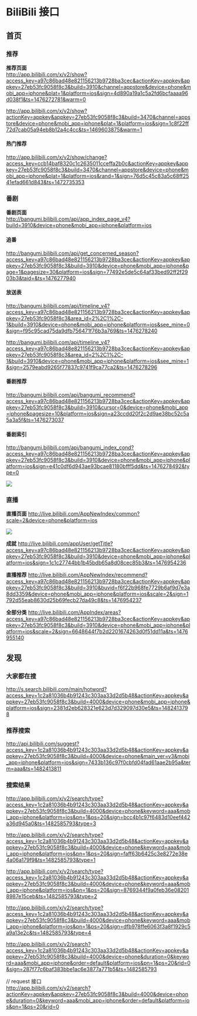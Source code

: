 # BiliBili 接口
## 首页
### 推荐
**推荐页面**  
http://app.bilibili.com/x/v2/show?access_key=a97c86bad48e821156213b9728ba3cec&actionKey=appkey&appkey=27eb53fc9058f8c3&build=3910&channel=appstore&device=phone&mobi_app=iphone&plat=1&platform=ios&sign=4d890a19a1c5a2fd6bcfaaaa96d038f1&ts=1476272781&warm=0

http://app.bilibili.com/x/v2/show?actionKey=appkey&appkey=27eb53fc9058f8c3&build=3470&channel=appstore&device=phone&mobi_app=iphone&plat=1&platform=ios&sign=1c8f22ff72d7cab05a94eb8b12a4c4cc&ts=1469603875&warm=1

#### 热门推荐
http://app.bilibili.com/x/v2/show/change?access_key=ccb14baf8320c1c2635011cceffa2b0c&actionKey=appkey&appkey=27eb53fc9058f8c3&build=3470&channel=appstore&device=phone&mobi_app=iphone&plat=1&platform=ios&rand=1&sign=76d5c45c83a5c68ff2541efad661d843&ts=1472735353

### 番剧
**番剧页面**  
http://bangumi.bilibili.com/api/app_index_page_v4?build=3910&device=phone&mobi_app=iphone&platform=ios

#### 追番
http://bangumi.bilibili.com/api/get_concerned_season?access_key=a97c86bad48e821156213b9728ba3cec&actionKey=appkey&appkey=27eb53fc9058f8c3&build=3910&device=phone&mobi_app=iphone&page=1&pagesize=30&platform=ios&sign=77492e5de5c64af33bed92ff2f2903b3&taid=&ts=1476277940

#### 放送表
http://bangumi.bilibili.com/api/timeline_v4?access_key=a97c86bad48e821156213b9728ba3cec&actionKey=appkey&appkey=27eb53fc9058f8c3&area_id=2%2C1%2C-1&build=3910&device=phone&mobi_app=iphone&platform=ios&see_mine=0&sign=f95c95cad75da9dfb756471f76b3a769&ts=1476278240

http://bangumi.bilibili.com/api/timeline_v4?access_key=a97c86bad48e821156213b9728ba3cec&actionKey=appkey&appkey=27eb53fc9058f8c3&area_id=2%2C1%2C-1&build=3910&device=phone&mobi_app=iphone&platform=ios&see_mine=1&sign=2579eabd9265f77837c9741f9ca77ca2&ts=1476278296

#### 番剧推荐 
http://bangumi.bilibili.com/api/bangumi_recommend?access_key=a97c86bad48e821156213b9728ba3cec&actionKey=appkey&appkey=27eb53fc9058f8c3&build=3910&cursor=0&device=phone&mobi_app=iphone&pagesize=10&platform=ios&sign=a23ccdd20f2c2d9ae38bc52c5a5a3a5f&ts=1476273037

#### 番剧索引
http://bangumi.bilibili.com/api/bangumi_index_cond?access_key=a97c86bad48e821156213b9728ba3cec&actionKey=appkey&appkey=27eb53fc9058f8c3&build=3910&device=phone&mobi_app=iphone&platform=ios&sign=e41c0df6d943ae93bcae81180bfff5dd&ts=1476278492&type=0

![](http://ww3.sinaimg.cn/large/650c943bgw1f8pt9qcyusj209h0h6dit)

### 直播
**直播页面**
http://live.bilibili.com/AppNewIndex/common?scale=2&device=phone&platform=ios

![](http://ww3.sinaimg.cn/large/650c943bgw1f96ci7i0mdj209o05dq3a)

**成就**
http://live.bilibili.com/appUser/getTitle?access_key=a97c86bad48e821156213b9728ba3cec&actionKey=appkey&appkey=27eb53fc9058f8c3&build=3910&device=phone&mobi_app=iphone&platform=ios&sign=1c1c27744bb1b45bdb65a8d08cec85b3&ts=1476954236

**直播推荐**
http://live.bilibili.com/AppNewIndex/recommend?access_key=a97c86bad48e821156213b9728ba3cec&actionKey=appkey&appkey=27eb53fc9058f8c3&build=3910&buvid=f6f22b968fe7729b6af9d7e3a8dd3359&device=phone&mobi_app=iphone&platform=ios&scale=2&sign=1792d55eab8630d25b69fecb27da49c8&ts=1476954237

**全部分类**
http://live.bilibili.com/AppIndex/areas?access_key=a97c86bad48e821156213b9728ba3cec&actionKey=appkey&appkey=27eb53fc9058f8c3&build=3910&device=phone&mobi_app=iphone&platform=ios&scale=2&sign=6648644f7b2d2201674263d0f51dd11a&ts=1476955140

## 发现
### 大家都在搜
http://s.search.bilibili.com/main/hotword?access_key=1c2a81036b4b91243c303aa33d2d5b48&actionKey=appkey&appkey=27eb53fc9058f8c3&build=4000&device=phone&mobi_app=iphone&platform=ios&sign=2381d2eb628321e623d7d329097d30e5&ts=1482413798

### 推荐搜索
http://api.bilibili.com/suggest?access_key=1c2a81036b4b91243c303aa33d2d5b48&actionKey=appkey&appkey=27eb53fc9058f8c3&build=4000&device=phone&main_ver=v3&mobi_app=iphone&platform=ios&sign=7433b136c97f0cbfd04fad61aae2b95a&term=aaa&ts=1482413811

### 搜索结果

http://app.bilibili.com/x/v2/search/type?access_key=1c2a81036b4b91243c303aa33d2d5b48&actionKey=appkey&appkey=27eb53fc9058f8c3&build=4000&device=phone&keyword=aaa&mobi_app=iphone&platform=ios&pn=1&ps=20&sign=bcc4b1c97f6483d10eef442a36d945a0&ts=1482585793&type=3

http://app.bilibili.com/x/v2/search/type?access_key=1c2a81036b4b91243c303aa33d2d5b48&actionKey=appkey&appkey=27eb53fc9058f8c3&build=4000&device=phone&keyword=aaa&mobi_app=iphone&platform=ios&pn=1&ps=20&sign=faff63b6425c3e8272e38e4a06a179f9&ts=1482585793&type=1

http://app.bilibili.com/x/v2/search/type?access_key=1c2a81036b4b91243c303aa33d2d5b48&actionKey=appkey&appkey=27eb53fc9058f8c3&build=4000&device=phone&keyword=aaa&mobi_app=iphone&platform=ios&pn=1&ps=20&sign=8769344f9a0feb36e082018987e15ceb&ts=1482585793&type=2

http://app.bilibili.com/x/v2/search/type?access_key=1c2a81036b4b91243c303aa33d2d5b48&actionKey=appkey&appkey=27eb53fc9058f8c3&build=4000&device=phone&keyword=aaa&mobi_app=iphone&platform=ios&pn=1&ps=20&sign=dfb978ffe6063f3a8f1929c5a9a13e2c&ts=1482585793&type=4

http://app.bilibili.com/x/v2/search?access_key=1c2a81036b4b91243c303aa33d2d5b48&actionKey=appkey&appkey=27eb53fc9058f8c3&build=4000&device=phone&duration=0&keyword=aaa&mobi_app=iphone&order=default&platform=ios&pn=1&ps=20&rid=0&sign=287f77c6baf383bbe1ac6e3877a771b5&ts=1482585793

// request 接口  
http://app.bilibili.com/x/v2/search?actionKey=appkey&appkey=27eb53fc9058f8c3&build=4000&device=phone&duration=0&keyword=aaa&mobi_app=iphone&order=default&platform=ios&pn=1&ps=20&rid=0







